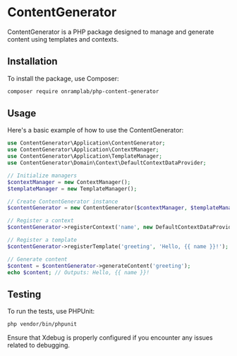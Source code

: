 # ContentGenerator

ContentGenerator is a PHP package designed to manage and generate content using templates and contexts.

## Installation

To install the package, use Composer:

```bash
composer require onramplab/php-content-generator
```

## Usage

Here's a basic example of how to use the ContentGenerator:

```php
use ContentGenerator\Application\ContentGenerator;
use ContentGenerator\Application\ContextManager;
use ContentGenerator\Application\TemplateManager;
use ContentGenerator\Domain\Context\DefaultContextDataProvider;

// Initialize managers
$contextManager = new ContextManager();
$templateManager = new TemplateManager();

// Create ContentGenerator instance
$contentGenerator = new ContentGenerator($contextManager, $templateManager);

// Register a context
$contentGenerator->registerContext('name', new DefaultContextDataProvider('name'));

// Register a template
$contentGenerator->registerTemplate('greeting', 'Hello, {{ name }}!');

// Generate content
$content = $contentGenerator->generateContent('greeting');
echo $content; // Outputs: Hello, {{ name }}!
```

## Testing

To run the tests, use PHPUnit:

```bash
php vendor/bin/phpunit
```

Ensure that Xdebug is properly configured if you encounter any issues related to debugging.
